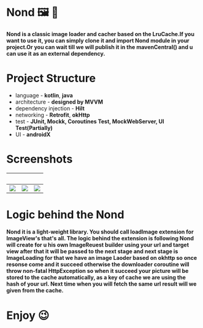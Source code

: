 # Nond 🖼 🎨
 #### Nond is a classic image loader and cacher based on the LruCache.If you want to use it, you can simply clone it and import Nond module in your project.Or you can wait till we will publish it in the mavenCentral() and u can use it as an external dependency. 

# Project Structure
- language - **kotlin**, **java**
- architecture - **designed by MVVM**
- dependency injection - **Hilt**
- networking - **Retrofit**, **okHttp** 
- test - **JUnit, Mockk, Coroutines Test, MockWebServer, UI Test(Partially)**
- UI - **androidX**
# Screenshots

 ⠀             |  ⠀       | ⠀
:-------------------------:|:-------------------------:|:-------------------------:
![](https://user-images.githubusercontent.com/20711438/157626434-593c9844-051c-44f4-b740-abee6ca15b24.png)  |  ![](https://user-images.githubusercontent.com/20711438/157626461-2daba2b1-efa5-42a0-9805-a69c8541b183.png)  |  ![](https://user-images.githubusercontent.com/20711438/157626476-dc72010c-4e2c-40ac-bd04-2d7f438c9366.png)

# Logic behind the Nond 

#### Nond it is a light-weight library. You should call loadImage extension for ImageView's that's all. The logic behind the extension is following Nond will create for u his own ImageReuest builder using your url and target view after that it will be passed to the next stage and next stage is ImageLoading for that we have an image Laoder based on okhttp so once resonse come and it succeed otherwise the downloader coroutine will throw non-fatal HttpException so when it succeed your picture will be stored to the cache automatically, as a key of cache we are using the hash of your url. Next time when you will fetch the same url result will we given from the cache.

# Enjoy  😉
